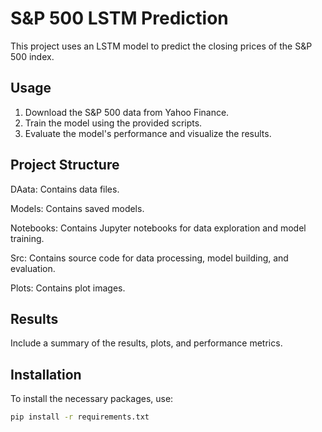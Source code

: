 # S&P 500 LSTM Prediction

This project uses an LSTM model to predict the closing prices of the S&P 500 index.
## Usage
1. Download the S&P 500 data from Yahoo Finance.
2. Train the model using the provided scripts.
3. Evaluate the model's performance and visualize the results.


## Project Structure
DAata: Contains data files.

Models: Contains saved models.

Notebooks: Contains Jupyter notebooks for data exploration and model training.

Src: Contains source code for data processing, model building, and evaluation.

Plots: Contains plot images.

## Results
Include a summary of the results, plots, and performance metrics.

## Installation

To install the necessary packages, use:

```sh
pip install -r requirements.txt




